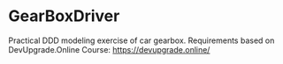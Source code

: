 # GearBoxDriver

Practical DDD modeling exercise of car gearbox.
Requirements based on DevUpgrade.Online Course: https://devupgrade.online/
